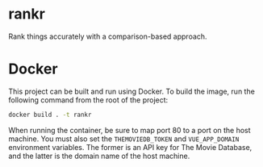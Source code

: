 # rankr

Rank things accurately with a comparison-based approach.

# Docker

This project can be built and run using Docker. To build the image, run the following command from
the root of the project:

```bash
docker build . -t rankr
```

When running the container, be sure to map port 80 to a port on the host machine. You must also set
the `THEMOVIEDB_TOKEN` and `VUE_APP_DOMAIN` environment variables. The former is an API key for The
Movie Database, and the latter is the domain name of the host machine.
